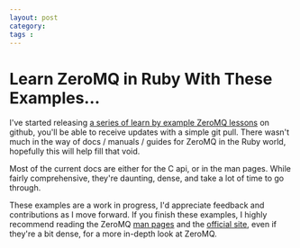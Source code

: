 ```yaml
---
layout: post
category: 
tags : 
---
```



# Learn ZeroMQ in Ruby With These Examples...

I've started releasing [a series of learn by example ZeroMQ
lessons](http://github.com/andrewvc/learn-ruby-zeromq) on github, you'll be
able to receive updates with a simple git pull. There wasn't much in the way
of docs / manuals / guides for ZeroMQ in the Ruby world, hopefully this will
help fill that void.

Most of the current docs are either for the C api, or in the man pages. While
fairly comprehensive, they're daunting, dense, and take a lot of time to go
through.

These examples are a work in progress, I'd appreciate feedback and
contributions as I move forward. If you finish these examples, I highly
recommend reading the ZeroMQ [man pages](http://api.zeromq.org/zmq.html) and
the [official site](http://www.zeromq.org/), even if they're a bit dense, for
a more in-depth look at ZeroMQ.

